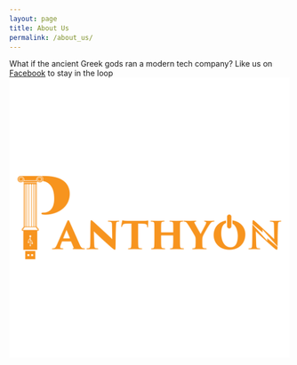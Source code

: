 ```yaml
---
layout: page
title: About Us
permalink: /about_us/
---
```


What if the ancient Greek gods ran a modern tech company? Like us on [Facebook](https://facebook.com/panthyonseries) to stay in the loop
![panthyon](/img/panthyon.png "PANTHYON")